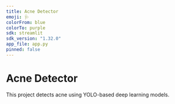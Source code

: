 ```yaml
---
title: Acne Detector
emoji: 🩺
colorFrom: blue
colorTo: purple
sdk: streamlit
sdk_version: "1.32.0"
app_file: app.py
pinned: false
---
```


# Acne Detector

This project detects acne using YOLO-based deep learning models.

